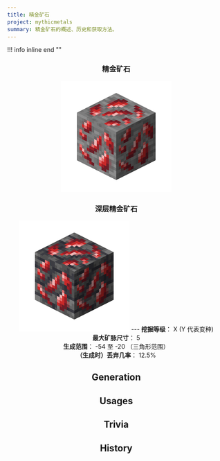 ```yaml
---
title: 精金矿石
project: mythicmetals
summary: 精金矿石的概述、历史和获取方法。
---
```


!!! info inline end ""
    <center class=tooltip>
    <h3>**精金矿石**</h3>
    ![adamantite_ore](../../assets/mythicmetals/adamantite_ore.png)<br>
    <h3>**深层精金矿石**</h3>
    ![deepslate_adamantite_ore](../../assets/mythicmetals/deepslate_adamantite_ore.png)
    ---
    **挖掘等级**： X (Y 代表变种)<br>
    **最大矿脉尺寸**： 5<br>
    **生成范围**： -54 至 -20 （三角形范围）<br>
    **（生成时）丢弃几率**： 12.5%<br>

## Generation

## Usages

## Trivia

## History
